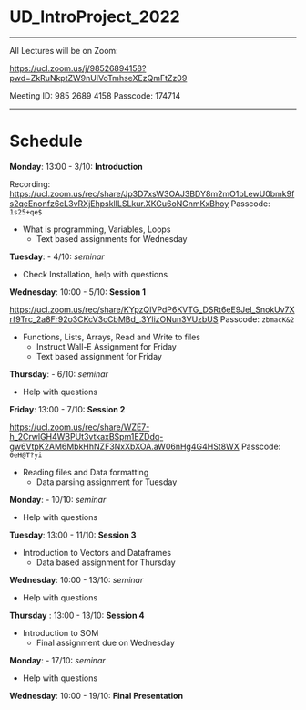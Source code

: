 # UD_IntroProject_2022

----

All Lectures will be on Zoom:

https://ucl.zoom.us/j/98526894158?pwd=ZkRuNkptZW9nUlVoTmhseXEzQmFtZz09

Meeting ID: 985 2689 4158 Passcode: 174714

----
# Schedule
__Monday__: 13:00 - 3/10: __Introduction__

Recording: https://ucl.zoom.us/rec/share/Jp3D7xsW3OAJ3BDY8m2mO1bLewU0bmk9fs2qeEnonfz6cL3vRXjEhpsklILSLkur.XKGu6oNGnmKxBhoy 
Passcode: ```1s25+qe$```
- What is programming, Variables, Loops
    - Text based assignments for Wednesday

__Tuesday__: - 4/10: _seminar_
- Check Installation, help with questions

__Wednesday__: 10:00 - 5/10: __Session 1__

https://ucl.zoom.us/rec/share/KYpzQIVPdP6KVTG_DSRt6eE9Jel_SnokUv7Xrf9Trc_2a8Fr92o3CKcV3cCbMBd_.3YlizONun3VUzbUS 
Passcode: ```zbmacK&2```
- Functions, Lists, Arrays, Read and Write to files
    - Instruct Wall-E Assignment for Friday
    - Text based assignment for Friday

__Thursday__: - 6/10: _seminar_
- Help with questions

__Friday__: 13:00 - 7/10: __Session 2__

https://ucl.zoom.us/rec/share/WZE7-h_2CrwlGH4WBPUt3vtkaxBSpm1EZDdq-gw6VtpK2AM6MbkHhNZF3NxXbXOA.aW06nHg4G4HSt8WX 
Passcode: ```0eH@T?yi```

- Reading files and Data formatting
    - Data parsing assignment for Tuesday

__Monday__: - 10/10: _seminar_
- Help with questions

__Tuesday__: 13:00 - 11/10: __Session 3__
- Introduction to Vectors and Dataframes
    - Data based assignment for Thursday 

__Wednesday__: 10:00 - 13/10: _seminar_
- Help with questions

__Thursday__ : 13:00 - 13/10: __Session 4__
- Introduction to SOM
    - Final assignment due on Wednesday

__Monday__: - 17/10: _seminar_
- Help with questions

__Wednesday__: 10:00 - 19/10: __Final Presentation__
